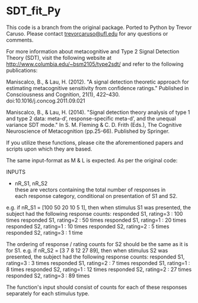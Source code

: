 # SDT_fit_Py

This code is a branch from the original package. Ported to Python by Trevor Caruso. Please contact trevorcaruso@ufl.edu for any questions or comments.

For more information about metacognitive and Type 2 Signal Detection Theory (SDT), visit the following website at http://www.columbia.edu/~bsm2105/type2sdt/ and refer to the following publications:

Maniscalco, B., & Lau, H. (2012). "A signal detection theoretic approach for estimating metacognitive sensitivity from confidence ratings." Published in Consciousness and Cognition, 21(1), 422–430. doi:10.1016/j.concog.2011.09.021

Maniscalco, B., & Lau, H. (2014). "Signal detection theory analysis of type 1 and type 2 data: meta-d’, response-specific meta-d’, and the unequal variance SDT mode." In S. M. Fleming & C. D. Frith (Eds.), The Cognitive Neuroscience of Metacognition (pp.25-66). Published by Springer.

If you utilize these functions, please cite the aforementioned papers and scripts upon which they are based.

The same input-format as M & L is expected. As per the original code:

 INPUTS  

 * nR_S1, nR_S2  
 these are vectors containing the total number of responses in  
 each response category, conditional on presentation of S1 and S2.  

 e.g. if nR_S1 = [100 50 20 10 5 1], then when stimulus S1 was
 presented, the subject had the following response counts:
 responded S1, rating=3 : 100 times
 responded S1, rating=2 : 50 times
 responded S1, rating=1 : 20 times
 responded S2, rating=1 : 10 times
 responded S2, rating=2 : 5 times
 responded S2, rating=3 : 1 time

 The ordering of response / rating counts for S2 should be the same as it
 is for S1. e.g. if nR_S2 = [3 7 8 12 27 89], then when stimulus S2 was
 presented, the subject had the following response counts:
 responded S1, rating=3 : 3 times
 responded S1, rating=2 : 7 times
 responded S1, rating=1 : 8 times
 responded S2, rating=1 : 12 times
 responded S2, rating=2 : 27 times
 responded S2, rating=3 : 89 times

The function's input should consist of counts for each of these responses separately for each stimulus type.
